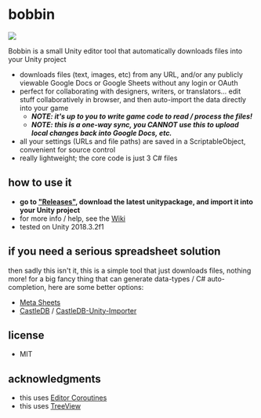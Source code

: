 # bobbin
<img src=https://raw.githubusercontent.com/radiatoryang/bobbin/master/Media/bobbin_screenshot01.png> 

Bobbin is a small Unity editor tool that automatically downloads files into your Unity project
- downloads files (text, images, etc) from any URL, and/or any publicly viewable Google Docs or Google Sheets without any login or OAuth
- perfect for collaborating with designers, writers, or translators... edit stuff collaboratively in browser, and then auto-import the data directly into your game
    - ___NOTE: it's up to you to write game code to read / process the files!___
    - ___NOTE: this is a one-way sync, you **CANNOT** use this to upload local changes back into Google Docs, etc.___
- all your settings (URLs and file paths) are saved in a ScriptableObject, convenient for source control
- really lightweight; the core code is just 3 C# files

## how to use it
- **go to ["Releases"](https://github.com/radiatoryang/bobbin/releases), download the latest unitypackage, and import it into your Unity project**
- for more info / help, see the [Wiki](https://github.com/radiatoryang/bobbin/wiki)
- tested on Unity 2018.3.2f1

## if you need a serious spreadsheet solution
then sadly this isn't it, this is a simple tool that just downloads files, nothing more! for a big fancy thing that can generate data-types / C# auto-completion, here are some better options:
- [Meta Sheets](http://metasheets.com/)
- [CastleDB](http://castledb.org/) / [CastleDB-Unity-Importer](https://github.com/kkukshtel/castledb-unity-importer)

## license
- MIT

## acknowledgments
- this uses [Editor Coroutines](https://github.com/marijnz/unity-editor-coroutines)
- this uses [TreeView](https://docs.unity3d.com/Manual/TreeViewAPI.html)
